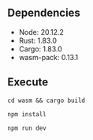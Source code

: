 ## Dependencies

- Node: 20.12.2
- Rust: 1.83.0
- Cargo: 1.83.0
- wasm-pack: 0.13.1

## Execute

`cd wasm && cargo build`

`npm install`

`npm run dev`
